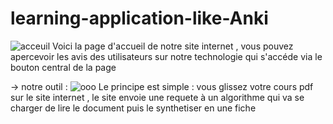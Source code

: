 ﻿# learning-application-like-Anki
![acceuil](https://github.com/Zeitrom/learning-application-like-Anki/assets/133644357/15cb7d3b-94b3-47aa-8618-f37c2e44cd09)
Voici la page d'accueil de notre site internet , vous pouvez apercevoir les avis des utilisateurs sur notre technologie qui s'accéde via le bouton central de la page




-> notre outil :
![ooo](https://github.com/Zeitrom/learning-application-like-Anki/assets/133644357/4feb787c-ceec-4cfa-bd85-8cf49ae1b118)
Le principe est simple : vous glissez votre cours pdf sur le site internet , le site envoie une requete à un algorithme qui va se charger de lire le document puis le synthetiser en une fiche
